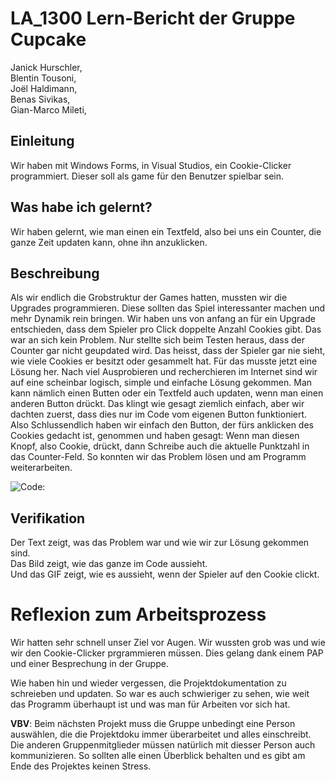 # LA_1300 Lern-Bericht der Gruppe Cupcake
Janick Hurschler,  
Blentin Tousoni,  
Joël Haldimann,  
Benas Sivikas,  
Gian-Marco Mileti,  

## Einleitung

Wir haben mit Windows Forms, in Visual Studios, ein Cookie-Clicker programmiert. Dieser soll als game für den Benutzer spielbar sein.

## Was habe ich gelernt?

Wir haben gelernt, wie man einen ein Textfeld, also bei uns ein Counter, die ganze Zeit updaten kann, ohne ihn anzuklicken.

## Beschreibung

Als wir endlich die Grobstruktur der Games hatten, mussten wir die Upgrades programmieren. Diese sollten das Spiel interessanter machen und mehr Dynamik rein bringen.
Wir haben uns von anfang an für ein Upgrade entschieden, dass dem Spieler pro Click doppelte Anzahl Cookies gibt. Das war an sich kein Problem. Nur stellte sich beim
Testen heraus, dass der Counter gar nicht geupdated wird. Das heisst, dass der Spieler gar nie sieht, wie viele Cookies er besitzt oder gesammelt hat. Für das musste jetzt eine Lösung her.
Nach viel Ausprobieren und recherchieren im Internet sind wir auf eine scheinbar logisch, simple und einfache Lösung gekommen. Man kann nämlich einen Butten oder ein Textfeld auch
updaten, wenn man einen anderen Button drückt. Das klingt wie gesagt ziemlich einfach, aber wir dachten zuerst, dass dies nur im Code vom eigenen Button funktioniert.
Also Schlussendlich haben wir einfach den Button, der fürs anklicken des Cookies gedacht ist, genommen und haben gesagt: Wenn man diesen Knopf, also Cookie, drückt, dann
Schreibe auch die aktuelle Punktzahl in das Counter-Feld. So konnten wir das Problem lösen und am Programm weiterarbeiten.

![Code:](<img width="584" alt="2022-12-22" src="https://user-images.githubusercontent.com/111045598/209099849-deeb40af-27d6-49aa-ad77-9c3ed4dcc8bc.png">)



## Verifikation

Der Text zeigt, was das Problem war und wie wir zur Lösung gekommen sind.   
Das Bild zeigt, wie das ganze im Code aussieht.   
Und das GIF zeigt, wie es aussieht, wenn der Spieler auf den Cookie clickt.  

# Reflexion zum Arbeitsprozess

Wir hatten sehr schnell unser Ziel vor Augen. Wir wussten grob was und wie wir den Cookie-Clicker prgrammieren müssen. Dies gelang dank einem PAP und einer Besprechung in der Gruppe. 

Wie haben hin und wieder vergessen, die Projektdokumentation zu schreieben und updaten. So war es auch schwieriger zu sehen, wie weit das Programm überhaupt ist und was man für Arbeiten vor sich hat.

**VBV**: Beim nächsten Projekt muss die Gruppe unbedingt eine Person auswählen, die die Projektdoku immer überarbeitet und alles einschreibt. Die anderen Gruppenmitglieder müssen natürlich mit diesser Person
auch kommunizieren. So sollten alle einen Überblick behalten und es gibt am Ende des Projektes keinen Stress.
